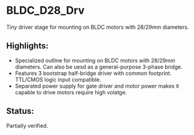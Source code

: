 # BLDC_D28_Drv 
Tiny driver stage for mounting on BLDC motors with 28/29mm diameters.

## Highlights:
* Specialized outline for mounting on BLDC motors with 28/29mm diameters. Can also be uesd as a general-purpose 3-phase bridge.
* Features 3 bootstrap half-bridge driver with common footprint. TTL/CMOS logic input compatible.
* Separated power supply for gate driver and motor power makes it capable to drive motors require high volatge.

## Status:
Partially verified.

